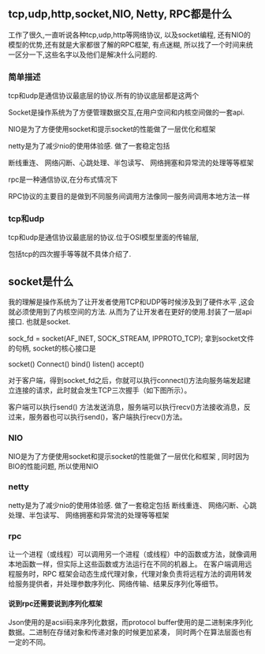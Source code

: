 ## tcp,udp,http,socket,NIO, Netty, RPC都是什么

工作了很久,一直听说各种tcp,udp,http等网络协议, 以及socket编程, 还有NIO的模型的优势,还有就是大家都很了解的RPC框架, 有点迷糊, 所以找了一个时间来统一区分一下,这些名字以及他们是解决什么问题的.

### 简单描述
tcp和udp是通信协议最底层的协议.所有的协议底层都是这两个

Socket是操作系统为了方便管理数据交互,在用户空间和内核空间做的一套api.

NIO是为了方便使用socket和提示socket的性能做了一层优化和框架

netty是为了减少nio的使用体验感. 做了一套稳定包括

断线重连、 网络闪断、心跳处理、半包读写、 网络拥塞和异常流的处理等等框架

rpc是一种通信协议,在分布式情况下

RPC协议的主要目的是做到不同服务间调用方法像同一服务间调用本地方法一样

### tcp和udp

tcp和udp是通信协议最底层的协议.位于OSI模型里面的传输层,

包括tcp的四次握手等等就不具体介绍了.

## socket是什么
我的理解是操作系统为了让开发者使用TCP和UDP等时候涉及到了硬件水平 ,这会就必须使用到了内核空间的方法. 从而为了让开发者在更好的使用.封装了一层api接口. 
也就是socket. 


sock_fd = socket(AF_INET, SOCK_STREAM, IPPROTO_TCP); 
拿到socket文件的句柄,
socket的核心接口是

socket() 
Connect() 
bind()
listen()
accept()

对于客户端，得到socket_fd之后，你就可以执行connect()方法向服务端发起建立连接的请求，此时就会发生TCP三次握手（如下图所示）。

客户端可以执行send() 方法发送消息，服务端可以执行recv()方法接收消息，反过来，服务器也可以执行send()，客户端执行recv()方法。

### NIO

NIO是为了方便使用socket和提示socket的性能做了一层优化和框架 , 同时因为BIO的性能问题, 所以使用NIO

### netty

netty是为了减少nio的使用体验感. 做了一套稳定包括 断线重连、 网络闪断、心跳处理、半包读写、 网络拥塞和异常流的处理等等框架

### rpc

让一个进程（或线程）可以调用另一个进程（或线程）中的函数或方法，就像调用本地函数一样，但实际上这些函数或方法运行在不同的机器上。
在客户端调用远程服务时，RPC 框架会动态生成代理对象，代理对象负责将远程方法的调用转发给服务提供者，并处理参数序列化、网络传输、结果反序列化等细节。

#### 说到rpc还需要说到序列化框架
Json使用的是acsii码来序列化数据，而protocol buffer使用的是二进制来序列化数据。二进制在存储对象和传递对象的时候更加紧凑， 同时两个在算法层面也有一定的不同。


